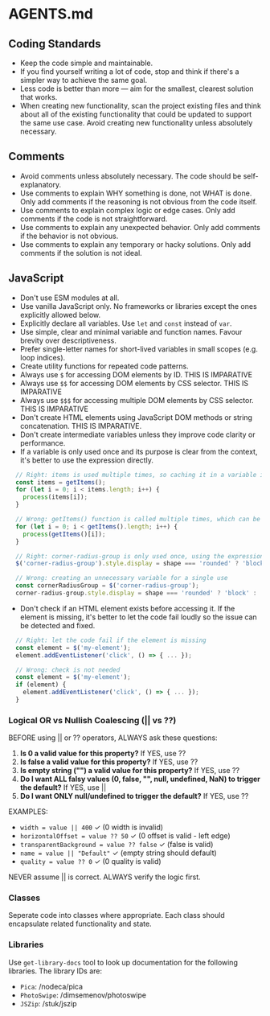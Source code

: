 # AGENTS.md

## Coding Standards

- Keep the code simple and maintainable.
- If you find yourself writing a lot of code, stop and think if there's a simpler way to achieve the same goal.
- Less code is better than more — aim for the smallest, clearest solution that works.
- When creating new functionality, scan the project existing files and think about all of the existing functionality that could be updated to support the same use case. Avoid creating new functionality unless absolutely necessary.

## Comments

- Avoid comments unless absolutely necessary. The code should be self-explanatory.
- Use comments to explain WHY something is done, not WHAT is done. Only add comments if the reasoning is not obvious from the code itself.
- Use comments to explain complex logic or edge cases. Only add comments if the code is not straightforward.
- Use comments to explain any unexpected behavior. Only add comments if the behavior is not obvious.
- Use comments to explain any temporary or hacky solutions. Only add comments if the solution is not ideal.

## JavaScript

- Don't use ESM modules at all.
- Use vanilla JavaScript only. No frameworks or libraries except the ones explicitly allowed below.
- Explicitly declare all variables. Use `let` and `const` instead of `var`.
- Use simple, clear and minimal variable and function names. Favour brevity over descriptiveness.
- Prefer single-letter names for short-lived variables in small scopes (e.g. loop indices).
- Create utility functions for repeated code patterns.
- Always use `$` for accessing DOM elements by ID. THIS IS IMPARATIVE
- Always use `$$` for accessing DOM elements by CSS selector. THIS IS IMPARATIVE
- Always use `$$$` for accessing multiple DOM elements by CSS selector. THIS IS IMPARATIVE
- Don't create HTML elements using JavaScript DOM methods or string concatenation. THIS IS IMPARATIVE.
- Don't create intermediate variables unless they improve code clarity or performance.
- If a variable is only used once and its purpose is clear from the context, it's better to use the expression directly.

```javascript
  // Right: items is used multiple times, so caching it in a variable improves performance
  const items = getItems();
  for (let i = 0; i < items.length; i++) {
    process(items[i]);
  }

  // Wrong: getItems() function is called multiple times, which can be inefficient depending on its implementation
  for (let i = 0; i < getItems().length; i++) {
    process(getItems()[i]);
  }

  // Right: corner-radius-group is only used once, using the expression directly reduces unnecessary code
  $('corner-radius-group').style.display = shape === 'rounded' ? 'block' : 'none';

  // Wrong: creating an unnecessary variable for a single use
  const cornerRadiusGroup = $('corner-radius-group');
  corner-radius-group.style.display = shape === 'rounded' ? 'block' : 'none';
```

- Don't check if an HTML element exists before accessing it. If the element is missing, it's better to let the code fail loudly so the issue can be detected and fixed.

```javascript
  // Right: let the code fail if the element is missing
  const element = $('my-element');
  element.addEventListener('click', () => { ... });

  // Wrong: check is not needed
  const element = $('my-element');
  if (element) {
    element.addEventListener('click', () => { ... });
  }
```

### Logical OR vs Nullish Coalescing (|| vs ??)

BEFORE using || or ?? operators, ALWAYS ask these questions:

1. **Is 0 a valid value for this property?** If YES, use ??
2. **Is false a valid value for this property?** If YES, use ??
3. **Is empty string ("") a valid value for this property?** If YES, use ??
4. **Do I want ALL falsy values (0, false, "", null, undefined, NaN) to trigger the default?** If YES, use ||
5. **Do I want ONLY null/undefined to trigger the default?** If YES, use ??

EXAMPLES:

- `width = value || 400` ✓ (0 width is invalid)
- `horizontalOffset = value ?? 50` ✓ (0 offset is valid - left edge)
- `transparentBackground = value ?? false` ✓ (false is valid)
- `name = value || "Default"` ✓ (empty string should default)
- `quality = value ?? 0` ✓ (0 quality is valid)

NEVER assume || is correct. ALWAYS verify the logic first.

### Classes

Seperate code into classes where appropriate. Each class should encapsulate related functionality and state.

### Libraries

Use `get-library-docs` tool to look up documentation for the following libraries. The library IDs are:

- `Pica`: /nodeca/pica
- `PhotoSwipe`: /dimsemenov/photoswipe
- `JSZip`: /stuk/jszip
